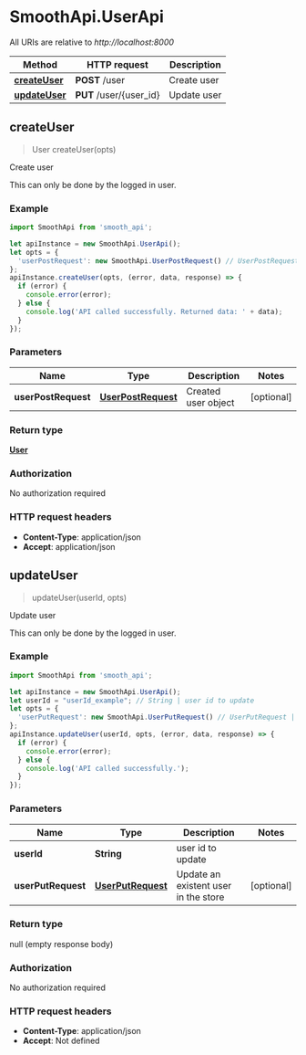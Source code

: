 # SmoothApi.UserApi

All URIs are relative to *http://localhost:8000*

Method | HTTP request | Description
------------- | ------------- | -------------
[**createUser**](UserApi.md#createUser) | **POST** /user | Create user
[**updateUser**](UserApi.md#updateUser) | **PUT** /user/{user_id} | Update user



## createUser

> User createUser(opts)

Create user

This can only be done by the logged in user.

### Example

```javascript
import SmoothApi from 'smooth_api';

let apiInstance = new SmoothApi.UserApi();
let opts = {
  'userPostRequest': new SmoothApi.UserPostRequest() // UserPostRequest | Created user object
};
apiInstance.createUser(opts, (error, data, response) => {
  if (error) {
    console.error(error);
  } else {
    console.log('API called successfully. Returned data: ' + data);
  }
});
```

### Parameters


Name | Type | Description  | Notes
------------- | ------------- | ------------- | -------------
 **userPostRequest** | [**UserPostRequest**](UserPostRequest.md)| Created user object | [optional] 

### Return type

[**User**](User.md)

### Authorization

No authorization required

### HTTP request headers

- **Content-Type**: application/json
- **Accept**: application/json


## updateUser

> updateUser(userId, opts)

Update user

This can only be done by the logged in user.

### Example

```javascript
import SmoothApi from 'smooth_api';

let apiInstance = new SmoothApi.UserApi();
let userId = "userId_example"; // String | user id to update
let opts = {
  'userPutRequest': new SmoothApi.UserPutRequest() // UserPutRequest | Update an existent user in the store
};
apiInstance.updateUser(userId, opts, (error, data, response) => {
  if (error) {
    console.error(error);
  } else {
    console.log('API called successfully.');
  }
});
```

### Parameters


Name | Type | Description  | Notes
------------- | ------------- | ------------- | -------------
 **userId** | **String**| user id to update | 
 **userPutRequest** | [**UserPutRequest**](UserPutRequest.md)| Update an existent user in the store | [optional] 

### Return type

null (empty response body)

### Authorization

No authorization required

### HTTP request headers

- **Content-Type**: application/json
- **Accept**: Not defined

